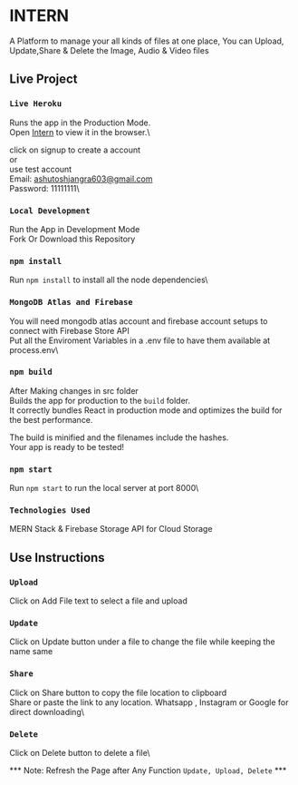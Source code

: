 # INTERN

A Platform to manage your all kinds of files at one place, You can Upload, Update,Share & Delete the Image, Audio & Video files

## Live Project

### `Live Heroku`

Runs the app in the Production Mode.\
Open [Intern](https://assignin.herokuapp.com) to view it in the browser.\

click on signup to create a account\
or\
use test account\
Email: ashutoshjangra603@gmail.com\
Password: 11111111\ 

### `Local Development`

Run the App in Development Mode\
Fork Or Download this Repository 

### `npm install`

Run `npm install` to install all the node dependencies\

### `MongoDB Atlas and Firebase`

You will need mongodb atlas account and firebase account setups to connect with Firebase Store API\
Put all the Enviroment Variables in a .env file to have them available at process.env\

### `npm build`

After Making changes in src folder\
Builds the app for production to the `build` folder.\
It correctly bundles React in production mode and optimizes the build for the best performance.

The build is minified and the filenames include the hashes.\
Your app is ready to be tested!

### `npm start`

Run `npm start` to run the local server at port 8000\

###  `Technologies Used`

MERN Stack & Firebase Storage API for Cloud Storage

## Use Instructions

### `Upload`
Click on Add File text to select a file and upload

### `Update`

Click on Update button under a file to change the file while keeping the name same

### `Share`

Click on Share button to copy the file location to clipboard\
Share or paste the link to any location. Whatsapp , Instagram or Google for direct downloading\

### `Delete`
Click on Delete button to delete a file\

*** Note: Refresh the Page after Any Function `Update, Upload, Delete` ***